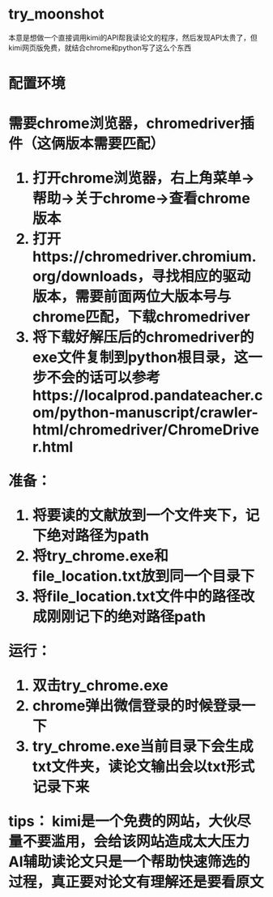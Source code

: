 # try_moonshot
本意是想做一个直接调用kimi的API帮我读论文的程序，然后发现API太贵了，但kimi网页版免费，就结合chrome和python写了这么个东西

<h1>配置环境<h1>
  
需要chrome浏览器，chromedriver插件（这俩版本需要匹配）
1. 打开chrome浏览器，右上角菜单→帮助→关于chrome→查看chrome版本
2. 打开https://chromedriver.chromium.org/downloads，寻找相应的驱动版本，需要前面两位大版本号与chrome匹配，下载chromedriver
3. 将下载好解压后的chromedriver的exe文件复制到python根目录，这一步不会的话可以参考https://localprod.pandateacher.com/python-manuscript/crawler-html/chromedriver/ChromeDriver.html

准备：
1. 将要读的文献放到一个文件夹下，记下绝对路径为path
2. 将try_chrome.exe和file_location.txt放到同一个目录下
3. 将file_location.txt文件中的路径改成刚刚记下的绝对路径path

运行：
1. 双击try_chrome.exe
2. chrome弹出微信登录的时候登录一下
3. try_chrome.exe当前目录下会生成txt文件夹，读论文输出会以txt形式记录下来

tips：
kimi是一个免费的网站，大伙尽量不要滥用，会给该网站造成太大压力
AI辅助读论文只是一个帮助快速筛选的过程，真正要对论文有理解还是要看原文
